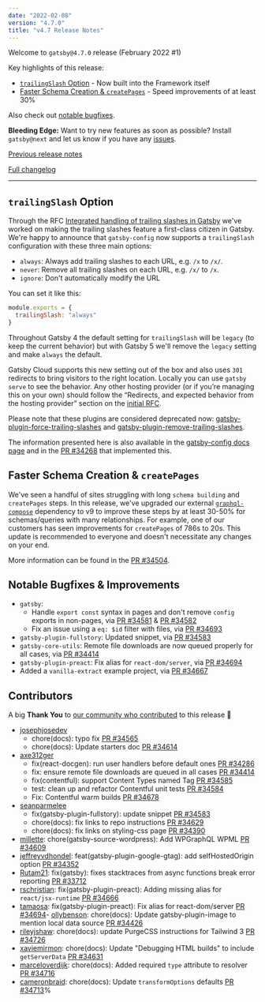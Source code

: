 ```yaml
---
date: "2022-02-08"
version: "4.7.0"
title: "v4.7 Release Notes"
---
```


Welcome to `gatsby@4.7.0` release (February 2022 #1)

Key highlights of this release:

- [`trailingSlash` Option](#trailingslash-option) - Now built into the Framework itself
- [Faster Schema Creation & `createPages`](#faster-schema-creation--createpages) - Speed improvements of at least 30%

Also check out [notable bugfixes](#notable-bugfixes--improvements).

**Bleeding Edge:** Want to try new features as soon as possible? Install `gatsby@next` and let us know
if you have any [issues](https://github.com/gatsbyjs/gatsby/issues).

[Previous release notes](/docs/reference/release-notes/v4.6)

[Full changelog][full-changelog]

---

## `trailingSlash` Option

Through the RFC [Integrated handling of trailing slashes in Gatsby](https://github.com/gatsbyjs/gatsby/discussions/34205) we've worked on making the trailing slashes feature a first-class citizen in Gatsby. We're happy to announce that `gatsby-config` now supports a `trailingSlash` configuration with these three main options:

- `always`: Always add trailing slashes to each URL, e.g. `/x` to `/x/`.
- `never`: Remove all trailing slashes on each URL, e.g. `/x/` to `/x`.
- `ignore`: Don't automatically modify the URL

You can set it like this:

```js:title=gatsby-config.js
module.exports = {
  trailingSlash: "always"
}
```

Throughout Gatsby 4 the default setting for `trailingSlash` will be `legacy` (to keep the current behavior) but with Gatsby 5 we'll remove the `legacy` setting and make `always` the default.

Gatsby Cloud supports this new setting out of the box and also uses `301` redirects to bring visitors to the right location. Locally you can use `gatsby serve` to see the behavior. Any other hosting provider (or if you’re managing this on your own) should follow the “Redirects, and expected behavior from the hosting provider” section on the [initial RFC](https://github.com/gatsbyjs/gatsby/discussions/34205).

Please note that these plugins are considered deprecated now: [gatsby-plugin-force-trailing-slashes](/plugins/gatsby-plugin-force-trailing-slashes/) and [gatsby-plugin-remove-trailing-slashes](/plugins/gatsby-plugin-remove-trailing-slashes/).

The information presented here is also available in the [gatsby-config docs page](/docs/reference/config-files/gatsby-config/#trailingslash) and in the [PR #34268](https://github.com/gatsbyjs/gatsby/pull/34268) that implemented this.

## Faster Schema Creation & `createPages`

We've seen a handful of sites struggling with long `schema building` and `createPages` steps. In this release, we've upgraded our external [`graphql-compose`](https://graphql-compose.github.io/) dependency to v9 to improve these steps by at least 30-50% for schemas/queries with many relationships. For example, one of our customers has seen improvements for `createPages` of 786s to 20s. This update is recommended to everyone and doesn't necessitate any changes on your end.

More information can be found in the [PR #34504](https://github.com/gatsbyjs/gatsby/pull/3504).

## Notable Bugfixes & Improvements

- `gatsby`:
  - Handle `export const` syntax in pages and don't remove `config` exports in non-pages, via [PR #34581](https://github.com/gatsbyjs/gatsby/pull/34581) & [PR #34582](https://github.com/gatsbyjs/gatsby/pull/34582)
  - Fix an issue using a `eq: $id` filter with files, via [PR #34693](https://github.com/gatsbyjs/gatsby/pull/34693)
- `gatsby-plugin-fullstory`: Updated snippet, via [PR #34583](https://github.com/gatsbyjs/gatsby/pull/34583)
- `gatsby-core-utils`: Remote file downloads are now queued properly for all cases, via [PR #34414](https://github.com/gatsbyjs/gatsby/pull/34414)
- `gatsby-plugin-preact`: Fix alias for `react-dom/server`, via [PR #34694](https://github.com/gatsbyjs/gatsby/pull/34694)
- Added a `vanilla-extract` example project, via [PR #34667](https://github.com/gatsbyjs/gatsby/pull/34667)

## Contributors

A big **Thank You** to [our community who contributed][full-changelog] to this release 💜

- [josephjosedev](https://github.com/josephjosedev)
  - chore(docs): typo fix [PR #34565](https://github.com/gatsbyjs/gatsby/pull/34565)
  - chore(docs): Update starters doc [PR #34614](https://github.com/gatsbyjs/gatsby/pull/34614)
- [axe312ger](https://github.com/axe312ger)
  - fix(react-docgen): run user handlers before default ones [PR #34286](https://github.com/gatsbyjs/gatsby/pull/34286)
  - fix: ensure remote file downloads are queued in all cases [PR #34414](https://github.com/gatsbyjs/gatsby/pull/34414)
  - fix(contentful): support Content Types named Tag [PR #34585](https://github.com/gatsbyjs/gatsby/pull/34585)
  - test: clean up and refactor Contentful unit tests [PR #34584](https://github.com/gatsbyjs/gatsby/pull/34584)
  - Fix: Contentful warm builds [PR #34678](https://github.com/gatsbyjs/gatsby/pull/34678)
- [seanparmelee](https://github.com/seanparmelee)
  - fix(gatsby-plugin-fullstory): update snippet [PR #34583](https://github.com/gatsbyjs/gatsby/pull/34583)
  - chore(docs): fix links to repo instructions [PR #34629](https://github.com/gatsbyjs/gatsby/pull/34629)
  - chore(docs): fix links on styling-css page [PR #34390](https://github.com/gatsbyjs/gatsby/pull/34390)
- [millette](https://github.com/millette): chore(gatsby-source-wordpress): Add WPGraphQL WPML [PR #34609](https://github.com/gatsbyjs/gatsby/pull/34609)
- [jeffreyvdhondel](https://github.com/jeffreyvdhondel): feat(gatsby-plugin-google-gtag): add selfHostedOrigin option [PR #34352](https://github.com/gatsbyjs/gatsby/pull/34352)
- [Rutam21](https://github.com/Rutam21): fix(gatsby): fixes stacktraces from async functions break error reporting [PR #33712](https://github.com/gatsbyjs/gatsby/pull/33712)
- [rschristian](https://github.com/rschristian): fix(gatsby-plugin-preact): Adding missing alias for `react/jsx-runtime` [PR #34666](https://github.com/gatsbyjs/gatsby/pull/34666)
- [tamaosa](https://github.com/tamaosa): fix(gatsby-plugin-preact): Fix alias for react-dom/server [PR #34694](https://github.com/gatsbyjs/gatsby/pull/34694)- [ollybenson](https://github.com/ollybenson): chore(docs): Update gatsby-plugin-image to mention local data source [PR #34426](https://github.com/gatsbyjs/gatsby/pull/34426)
- [rileyjshaw](https://github.com/rileyjshaw): chore(docs): update PurgeCSS instructions for Tailwind 3 [PR #34726](https://github.com/gatsbyjs/gatsby/pull/34726)
- [xaviemirmon](https://github.com/xaviemirmon): chore(docs): Update "Debugging HTML builds" to include `getServerData` [PR #34631](https://github.com/gatsbyjs/gatsby/pull/34631)
- [marceloverdijk](https://github.com/marceloverdijk): chore(docs): Added required `type` attribute to resolver [PR #34716](https://github.com/gatsbyjs/gatsby/pull/34716)
- [cameronbraid](https://github.com/cameronbraid): chore(docs): Update `transformOptions` defaults [PR #34713](https://github.com/gatsbyjs/gatsby/pull/34713)%

[full-changelog]: https://github.com/gatsbyjs/gatsby/compare/gatsby@4.7.0-next.0...gatsby@4.7.0

